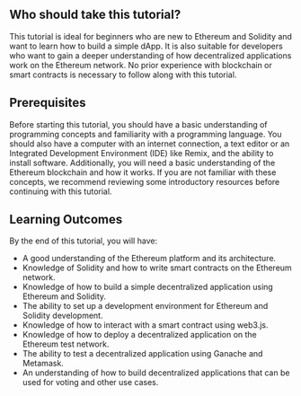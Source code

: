 ## Who should take this tutorial?
This tutorial is ideal for beginners who are new to Ethereum and Solidity and want to learn how to build a simple dApp. It is also suitable for developers who want to gain a deeper understanding of how decentralized applications work on the Ethereum network. No prior experience with blockchain or smart contracts is necessary to follow along with this tutorial.
## Prerequisites
Before starting this tutorial, you should have a basic understanding of programming concepts and familiarity with a programming language. You should also have a computer with an internet connection, a text editor or an Integrated Development Environment (IDE) like Remix, and the ability to install software. Additionally, you will need a basic understanding of the Ethereum blockchain and how it works. If you are not familiar with these concepts, we recommend reviewing some introductory resources before continuing with this tutorial.
## Learning Outcomes
By the end of this tutorial, you will have:
- A good understanding of the Ethereum platform and its architecture.
- Knowledge of Solidity and how to write smart contracts on the Ethereum network.
- Knowledge of how to build a simple decentralized application using Ethereum and Solidity.
- The ability to set up a development environment for Ethereum and Solidity development.
- Knowledge of how to interact with a smart contract using web3.js.
- Knowledge of how to deploy a decentralized application on the Ethereum test network.
- The ability to test a decentralized application using Ganache and Metamask.
- An understanding of how to build decentralized applications that can be used for voting and other use cases.

